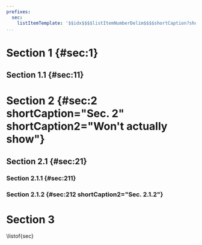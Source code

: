 ```yaml
---
prefixes:
  sec:
    listItemTemplate: '$$idx$$$$listItemNumberDelim$$$$shortCaption?shortCaption2?t$$'
...
```


# Section 1 {#sec:1}
## Section 1.1 {#sec:11}
# Section 2 {#sec:2 shortCaption="Sec. 2" shortCaption2="Won't actually show"}
## Section 2.1 {#sec:21}
### Section 2.1.1 {#sec:211}
### Section 2.1.2 {#sec:212 shortCaption2="Sec. 2.1.2"}
# Section 3

\listof{sec}

